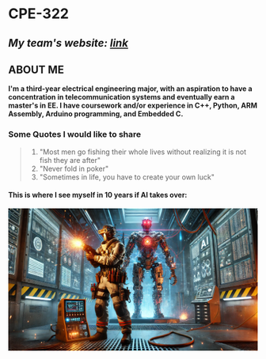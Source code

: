 # CPE-322 
*My team's website: [link](https://sites.google.com/d/19-UKA6UdKJS0M1EZrxDztxnXltn6brga/p/1WYw0E_OX3hU-jfkfSXjBH1lRJ2LiBHTx/edit)*
---
## ABOUT ME
**I'm a third-year electrical engineering major, with an aspiration to have a concentration in telecommunication systems and eventually earn a master's in EE. 
I have coursework and/or experience in C++, Python, ARM Assembly, Arduino programming, and Embedded C.**
### Some Quotes I would like to share
> 1. "Most men go fishing their whole lives without realizing it is not fish they are after"
> 2. "Never fold in poker"
> 3. "Sometimes in life, you have to create your own luck"
#### This is where I see myself in 10 years if AI takes over: 
![Electrical Engineer Fighting AI](https://raw.githubusercontent.com/Andrej084/CPE-322/main/AIEE.webp)


